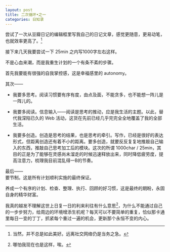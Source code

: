 ```yaml
---
layout: post
title: 二次循环•之一
categories: 日知录
---
```


尝试了一次从豆瓣日记的编辑框里写我自己的日记文章，感觉更随意，更易动笔，也就效率更高了。[^1]

[^1]: 当然，并不总是如此美好。远离社交网络仍是当务之急。

接下来几天我要尝试一下 25min 之内写1000字左右这样。

不是心血来潮，而是我重生计划的一个有条不紊的步骤。

首先我要能有很强的自我掌控感，这是幸福感里的 autonomy。

其次——
* 我要多思考。阅读习惯要有序有度，由点及面，不能贪多，也不能想一阵儿是一阵儿的。

* 我要多阅读。信息输入——阅读是思考的推动，应是我生活的主题。以此，替代我深陷已久的 Web 活动，这货在先前已经几乎完完全全地覆盖了我的全部生活。

* 我要多创造。创造是思考的结果，也是思考的牵引。写作，已经是很好的表达形式，但距离创造还有着不小的距离。要多创造，就要反反复复地推敲自己输入的东西，推敲自己思考加工后的模块。这次的所谓 1000char / 25min，其目的正是为了能够在灵感尚未溜走的时候迅速释放出来，同时降低疲劳度，提高注意力，梳理我目前混乱得一B的节奏。

最后——    
要节制。这是所有计划顺利实施的最终保证。

养成一个有序的计划、检查、整理、执行、回顾的好习惯，这是最终的期盼，永固自身的精华财富。

我真的越发不理解这世上日复一日的利来利往有什么意思[^2]，为什么不能通过自己的一步步努力，给周边的环境增添生机呢？每天可以不要简单的重复，恰似那卡通里每日一变的丁丁，抓紧每个重过一遍的机会，更新那个永恒不变的内心。

[^2]: 哪怕我现在也是这样，唉。
